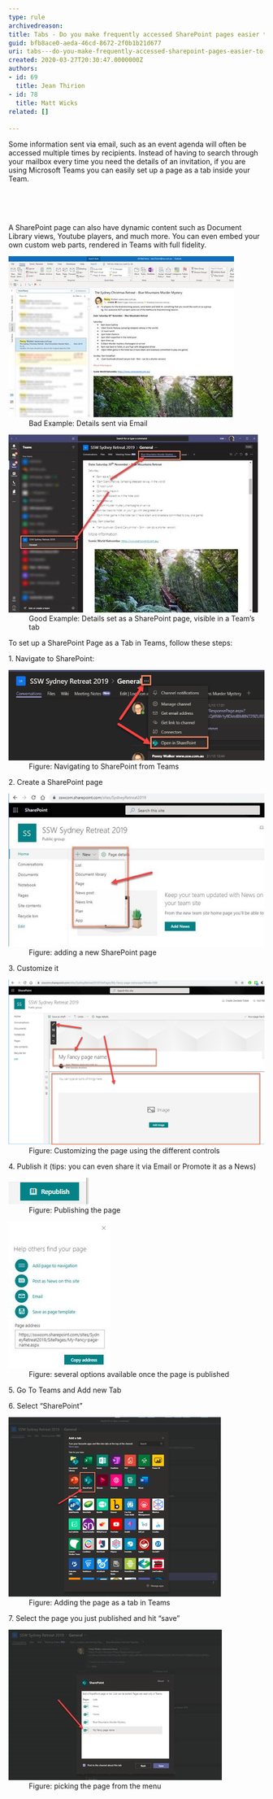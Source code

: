 ```yaml
---
type: rule
archivedreason: 
title: Tabs - Do you make frequently accessed SharePoint pages easier to find?
guid: bfb8ace0-aeda-46cd-8672-2f0b1b21d677
uri: tabs---do-you-make-frequently-accessed-sharepoint-pages-easier-to-find
created: 2020-03-27T20:30:47.0000000Z
authors:
- id: 69
  title: Jean Thirion
- id: 78
  title: Matt Wicks
related: []

---
```



<p class="ssw15-rteElement-P">​Some information sent via email, such as an event agenda will often be accessed multiple times by recipients. Instead of having to search through your mailbox every time you need the details of an invitation, if you are using Microsoft Teams you can easily set up a page as a tab inside your Team.​<br><br></p>
<br><excerpt class='endintro'></excerpt><br>
<p class="ssw15-rteElement-P">​A SharePoint page can also have dynamic content such as Document Library views, Youtube players, and much more. You can even embed your own custom web parts, rendered in Teams with full fidelity.​​<br></p><dl class="badImage"><dt><img src="details-sent-bad.jpg" alt="details-sent-bad.jpg" />
</dt><dd>Bad Example: Details sent via Email</dd></dl><dl class="goodImage"><dt><img src="details-sent-good.jpg" alt="details-sent-good.jpg" /></dt><dd>Good Example: Details set as a SharePoint page, visible in a Team’s tab</dd></dl><p>To set up a SharePoint Page as a Tab in Teams, follow these steps:</p><p>1. Navigate to SharePoint:</p><dl class="image"><dt><img src="navigate-to-sharepoint-from-teams.png" alt="navigate-to-sharepoint-from-teams.png" /></dt><dd>Figure: Navigating to SharePoint from Teams</dd></dl><p>2. Create a SharePoint page</p><dl class="image"><dt><img src="adding-sharepoint-page.jpg" alt="adding-sharepoint-page.jpg" />
</dt><dd>Figure: adding a new SharePoint page</dd></dl><p>3. Customize it</p><dl class="image"><dt><img src="customizing-sharepoint-page.png" alt="customizing-sharepoint-page.png" /></dt><dd>Figure: Customizing the page using the different controls</dd></dl><p>4. Publish it (tips: you can even share it via Email or Promote it as a News)</p><dl class="image"><dt><img src="publishing-sharepoint-page.png" alt="publishing-sharepoint-page.png" /></dt><dd>Figure: Publishing the page​<br></dd></dl><dl class="image"><dt><img src="options-avaialble-sharepoint-page.jpg" alt="options-avaialble-sharepoint-page.jpg" /></dt><dd>Figure: several options available once the page is published</dd></dl><p>5. Go To Teams and Add new Tab</p><p>6. Select “SharePoint”</p><dl class="image"><dt><img src="adding-sharepoint-page-as-a-tab-in-teams.png" alt="adding-sharepoint-page-as-a-tab-in-teams.png" /></dt><dd>Figure: Adding the page as a tab in Teams</dd></dl><p>7. Select the page you just published and hit “save”</p><dl class="image"><dt><img src="picking-sahrepoint-page-from-menu.jpg" alt="picking-sahrepoint-page-from-menu.jpg" /></dt><dd>Figure: picking the page from the menu<br></dd></dl>


